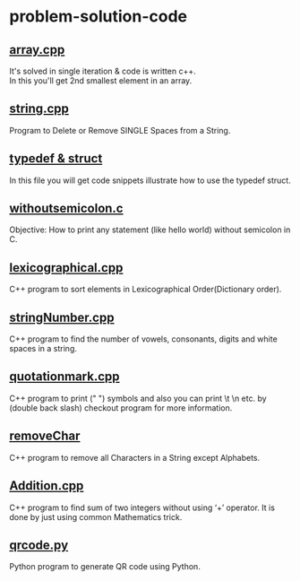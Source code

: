 # problem-solution-code
## [array.cpp](https://github.com/yuvraj2711/problem-solution-code/blob/master/array.cpp)
  It's solved in single iteration & code is written c++.<br>
  In this you'll get 2nd smallest element in an array.
## [string.cpp](https://github.com/yuvraj2711/problem-solution-code/blob/master/string.cpp)
   Program to Delete or Remove SINGLE Spaces from a String.
## [typedef & struct](https://github.com/yuvraj2711/problem-solution-code/blob/master/typedef%20%26%20struct)
In this file you will get code snippets illustrate how to use the typedef struct.
## [withoutsemicolon.c](https://github.com/yuvraj2711/problem-solution-code/blob/master/withoutsemicolon.c)
Objective: How to print any statement (like hello world) without semicolon in C.
## [lexicographical.cpp](https://github.com/yuvraj2711/problem-solution-code/blob/master/lexicographical.cpp)
C++ program to sort elements in Lexicographical Order(Dictionary order).
## [stringNumber.cpp](https://github.com/yuvraj2711/problem-solution-code/blob/master/stringNumber.cpp)
C++ program to find the number of vowels, consonants, digits and white spaces in a string.
## [quotationmark.cpp](https://github.com/yuvraj2711/problem-solution-code/blob/master/quotationmark.cpp)
C++ program to print (" ") symbols and also you can print \t \n etc. by (double back slash) checkout program for more information.
## [removeChar](https://github.com/yuvraj2711/problem-solution-code/blob/master/removeChar.cpp)
C++ program to remove all Characters in a String except Alphabets. 
## [Addition.cpp](https://github.com/yuvraj2711/problem-solution-code/blob/master/Addition.cpp)
C++ program to find sum of two integers without using ‘+’ operator. It is done by just using common Mathematics trick.
## [qrcode.py](https://github.com/yuvraj2711/problem-solution-code/blob/master/qrcode.py)
Python program to generate QR code using Python.
